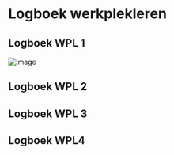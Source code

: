 # Logboek werkplekleren

## Logboek WPL 1
![image](https://github.com/PXL-Digital-SNE-Werkplekleren/portfolio-ArneMinnenPXL/assets/148560595/e7d773b6-d340-4444-8f00-75cbf24ba1e0)


## Logboek WPL 2

## Logboek WPL 3

## Logboek WPL4
